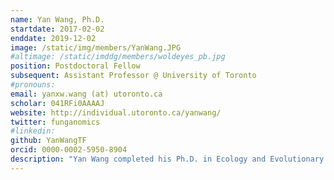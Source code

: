```yaml
---
name: Yan Wang, Ph.D.
startdate: 2017-02-02
enddate: 2019-12-02
image: /static/img/members/YanWang.JPG
#altimage: /static/imddg/members/woldeyes_pb.jpg
position: Postdoctoral Fellow
subsequent: Assistant Professor @ University of Toronto
#pronouns: 
email: yanxw.wang (at) utoronto.ca
scholar: 041RFi0AAAAJ
website: http://individual.utoronto.ca/yanwang/
twitter: funganomics
#linkedin: 
github: YanWangTF
orcid: 0000-0002-5950-8904
description: "Yan Wang completed his Ph.D. in Ecology and Evolutionary Biology from University of Toronto, Canada in 2016. He joined the Stajich group in February 2017 working on two NSF funded projects: ZyGoLife (Zygomycetes) and AGF (Neocallimastigomycota). In January 2020 he started as and Assistant Professor at University of Toronto"
---
```

